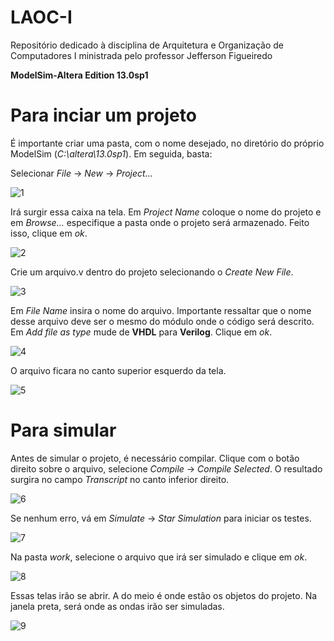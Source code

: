 # LAOC-I
Repositório dedicado à disciplina de Arquitetura e Organização de Computadores I ministrada pelo professor Jefferson Figueiredo

**ModelSim-Altera Edition 13.0sp1**

# Para inciar um projeto

É importante criar uma pasta, com o nome desejado, no diretório do próprio ModelSim (*C:\altera\13.0sp1*). 
Em seguida, basta:

Selecionar *File* -> *New* -> *Project...*

![1](https://user-images.githubusercontent.com/42523044/76576520-113dda80-64a1-11ea-8516-3539b4c3e466.png)

Irá surgir essa caixa na tela. Em *Project Name* coloque o nome do projeto e em *Browse...* especifique a pasta onde o projeto será armazenado. Feito isso, clique em *ok*.

![2](https://user-images.githubusercontent.com/42523044/76576644-75609e80-64a1-11ea-9bd8-1f9bf30cfe3e.png)

Crie um arquivo.v dentro do projeto selecionando o *Create New File*.

![3](https://user-images.githubusercontent.com/42523044/76576752-d12b2780-64a1-11ea-8af3-0465d9cc2555.png)

Em *File Name* insira o nome do arquivo. Importante ressaltar que o nome desse arquivo deve ser o mesmo do módulo onde o código será descrito. Em *Add file as type* mude de **VHDL** para **Verilog**. Clique em *ok*.

![4](https://user-images.githubusercontent.com/42523044/76576943-7b0ab400-64a2-11ea-9486-b16fe002140a.png)

O arquivo ficara no canto superior esquerdo da tela.

![5](https://user-images.githubusercontent.com/42523044/76577132-0f751680-64a3-11ea-9df1-203efe37de0a.png)

# Para simular

Antes de simular o projeto, é necessário compilar. Clique com o botão direito sobre o arquivo, selecione *Compile* -> *Compile Selected*. O resultado surgira no campo *Transcript* no canto inferior direito.

![6](https://user-images.githubusercontent.com/42523044/76577608-b73f1400-64a4-11ea-84b4-853b9c3635dd.png)

Se nenhum erro, vá em *Simulate* -> *Star Simulation* para iniciar os testes.

![7](https://user-images.githubusercontent.com/42523044/76577803-29175d80-64a5-11ea-8865-a7f86843dc48.png)

Na pasta *work*, selecione o arquivo que irá ser simulado e clique em *ok*.

![8](https://user-images.githubusercontent.com/42523044/76578019-f7eb5d00-64a5-11ea-834f-7e61091c6334.png)

Essas telas irão se abrir. A do meio é onde estão os objetos do projeto. Na janela preta, será onde as ondas irão ser simuladas. 

![9](https://user-images.githubusercontent.com/42523044/76578151-81029400-64a6-11ea-8018-4094a89588c4.png)
